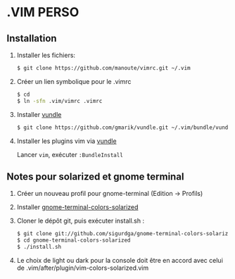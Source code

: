 .VIM PERSO
==========

Installation
------------

1. Installer les fichiers:

     ```bash
     $ git clone https://github.com/manoute/vimrc.git ~/.vim
     ```

2. Créer un lien symbolique pour le .vimrc  

    ```bash
    $ cd
    $ ln -sfn .vim/vimrc .vimrc
    ```

3. Installer [vundle](https://github.com/gmarik/vundle)

    ```bash
    $ git clone https://github.com/gmarik/vundle.git ~/.vim/bundle/vundle
    ```

4. Installer les plugins vim via [vundle](https://github.com/gmarik/vundle)

    Lancer `vim`, exécuter `:BundleInstall` 

Notes pour solarized et gnome terminal
--------------------------------------

1. Créer un nouveau profil pour gnome-terminal (Edition -> Profils)

2. Installer [gnome-terminal-colors-solarized](https://github.com/sigurdga/gnome-terminal-colors-solarized)

3. Cloner le dépôt git, puis exécuter install.sh :

    ```bash
    $ git clone git://github.com/sigurdga/gnome-terminal-colors-solarized.git
    $ cd gnome-terminal-colors-solarized
    $ ./install.sh
    ```

4. Le choix de light ou dark pour la console doit être en accord avec celui de .vim/after/plugin/vim-colors-solarized.vim


